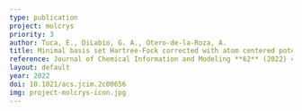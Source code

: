 ```yaml
---
type: publication
project: molcrys
priority: 3
author: Tuca, E., DiLabio, G. A., Otero-de-la-Roza, A.
title: Minimal basis set Hartree-Fock corrected with atom centered potentials for molecular crystal modeling and crystal structure prediction
reference: Journal of Chemical Information and Modeling **62** (2022) 4107-4121
layout: default
year: 2022
doi: 10.1021/acs.jcim.2c00656
img: project-molcrys-icon.jpg
---
```

